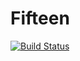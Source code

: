 # Fifteen
[![Build Status](https://travis-ci.org/Sodaaa40/Fifteen.svg?branch=master)](https://travis-ci.org/Sodaaa40/Fifteen)

